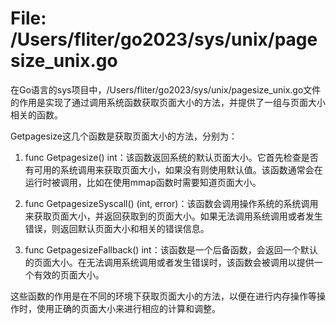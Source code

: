 # File: /Users/fliter/go2023/sys/unix/pagesize_unix.go

在Go语言的sys项目中，/Users/fliter/go2023/sys/unix/pagesize_unix.go文件的作用是实现了通过调用系统函数获取页面大小的方法，并提供了一组与页面大小相关的函数。

Getpagesize这几个函数是获取页面大小的方法，分别为：

1. func Getpagesize() int：该函数返回系统的默认页面大小。它首先检查是否有可用的系统调用来获取页面大小，如果没有则使用默认值。该函数通常会在运行时被调用，比如在使用mmap函数时需要知道页面大小。

2. func GetpagesizeSyscall() (int, error)：该函数会调用操作系统的系统调用来获取页面大小，并返回获取到的页面大小。如果无法调用系统调用或者发生错误，则返回默认页面大小和相关的错误信息。

3. func GetpagesizeFallback() int：该函数是一个后备函数，会返回一个默认的页面大小。在无法调用系统调用或者发生错误时，该函数会被调用以提供一个有效的页面大小。

这些函数的作用是在不同的环境下获取页面大小的方法，以便在进行内存操作等操作时，使用正确的页面大小来进行相应的计算和调整。

